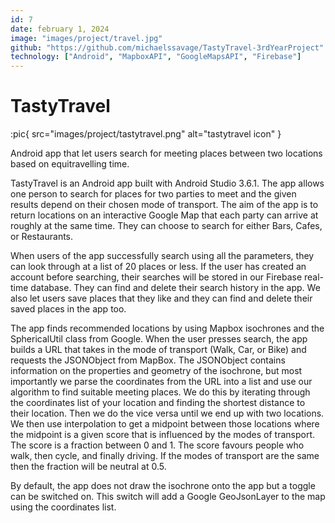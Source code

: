 ```yaml
---
id: 7
date: february 1, 2024
image: "images/project/travel.jpg"
github: "https://github.com/michaelssavage/TastyTravel-3rdYearProject"
technology: ["Android", "MapboxAPI", "GoogleMapsAPI", "Firebase"]
---
```


# TastyTravel

:pic{ src="images/project/tastytravel.png" alt="tastytravel icon" }

Android app that let users search for meeting places between two locations based on equitravelling time.

TastyTravel is an Android app built with Android Studio 3.6.1. The app allows one person to search for places for two parties to meet and the given results depend on their chosen mode of transport. The aim of the app is to return locations on an interactive Google Map that each party can arrive at roughly at the same time. They can choose to search for either Bars, Cafes, or Restaurants.

When users of the app successfully search using all the parameters, they can look through at a list of 20 places or less. If the user has created an account before searching, their searches will be stored in our Firebase real-time database. They can find and delete their search history in the app. We also let users save places that they like and they can find and delete their saved places in the app too.

The app finds recommended locations by using Mapbox isochrones and the SphericalUtil class from Google. When the user presses search, the app builds a URL that takes in the mode of transport (Walk, Car, or Bike) and requests the JSONObject from MapBox. The JSONObject contains information on the properties and geometry of the isochrone, but most importantly we parse the coordinates from the URL into a list and use our algorithm to find suitable meeting places. We do this by iterating through the coordinates list of your location and finding the shortest distance to their location. Then we do the vice versa until we end up with two locations. We then use interpolation to get a midpoint between those locations where the midpoint is a given score that is influenced by the modes of transport. The score is a fraction between 0 and 1. The score favours people who walk, then cycle, and finally driving. If the modes of transport are the same then the fraction will be neutral at 0.5.

By default, the app does not draw the isochrone onto the app but a toggle can be switched on. This switch will add a Google GeoJsonLayer to the map using the coordinates list.
